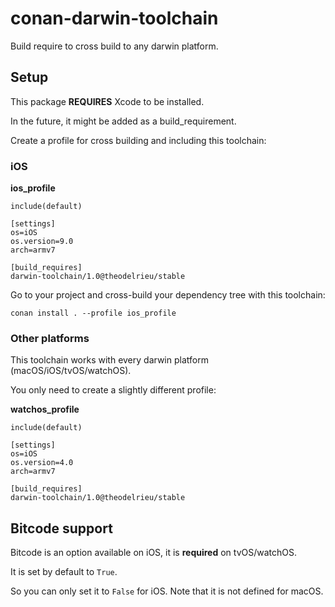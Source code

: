 
# conan-darwin-toolchain


Build require to cross build to any darwin platform.


## Setup

This package **REQUIRES** Xcode to be installed.

In the future, it might be added as a build_requirement.

Create a profile for cross building and including this toolchain:

### iOS

**ios_profile**
    
    include(default)
   
    [settings]
    os=iOS
    os.version=9.0
    arch=armv7

    [build_requires]
    darwin-toolchain/1.0@theodelrieu/stable
    

Go to your project and cross-build your dependency tree with this toolchain:

    conan install . --profile ios_profile


### Other platforms

This toolchain works with every darwin platform (macOS/iOS/tvOS/watchOS).

You only need to create a slightly different profile:

**watchos_profile**

    include(default)
   
    [settings]
    os=iOS
    os.version=4.0
    arch=armv7

    [build_requires]
    darwin-toolchain/1.0@theodelrieu/stable


## Bitcode support

Bitcode is an option available on iOS, it is **required** on tvOS/watchOS.

It is set by default to `True`.

So you can only set it to `False` for iOS. Note that it is not defined for macOS.
